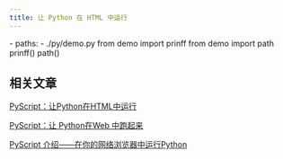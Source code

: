 ```yaml
---
title: 让 Python 在 HTML 中运行
---
```


<html>
  <head>
    <link rel="stylesheet" href="https://pyscript.net/alpha/pyscript.css" />
    <script defer src="https://pyscript.net/alpha/pyscript.js"></script>
    <style type="text/css"> 
        h1{
            font-size: 30px;
            margin-top: 21px;
            margin-bottom: 10.5px;
        }
    </style> 
    <py-env>
    - paths:
        - ./py/demo.py
    </py-env>
  </head>
  <body> 
    <py-script> 
    from demo import prinff
    from demo import path
    prinff()
    path()
    </py-script> 
  </body>
</html>

## 相关文章
[PyScript：让Python在HTML中运行](https://juejin.cn/post/7095808599305224199)

[PyScript：让 Python在Web 中跑起来](https://view.inews.qq.com/a/20220610A05D0X00)

[ PyScript 介绍——在你的网络浏览器中运行Python](https://juejin.cn/post/7126735201761230861#heading-3)
